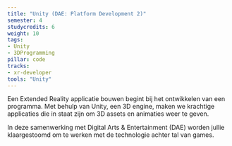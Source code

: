 ```yaml
---
title: "Unity (DAE: Platform Development 2)"
semester: 4
studycredits: 6
weight: 10
tags:
- Unity
- 3DProgramming
pillar: code
tracks:
- xr-developer
tools: "Unity"
---
```


Een Extended Reality applicatie bouwen begint bij het ontwikkelen van een programma.
Met behulp van Unity, een 3D engine, maken we krachtige applicaties die in staat zijn om 3D assets en animaties weer te geven.

In deze samenwerking met Digital Arts & Entertainment (DAE) worden jullie klaargestoomd om te werken met de technologie achter tal van games.
